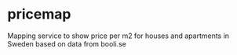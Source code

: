 # pricemap
Mapping service to show price per m2 for houses and apartments in Sweden based on data from booli.se
